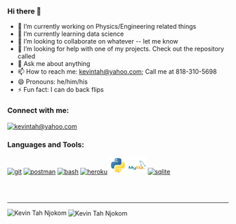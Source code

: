 ### Hi there 👋


- 🔭 I’m currently working on Physics/Engineering related things
- 🌱 I’m currently learning data science
- 👯 I’m looking to collaborate on whatever --  let me know
- 🤔 I’m looking for help with one of my projects. Check out the repository called <a Hopen src="https://github.com/kevintah/Hopen" alt="Hopen" /></a>
- 💬 Ask me about anything
- 📫 How to reach me: kevintah@yahoo.com; Call me at 818-310-5698
- 😄 Pronouns: he/him/his
- ⚡ Fun fact: I can do back flips



<h3 align="left">Connect with me:</h3>
<p align="left">

<a href="mailto:kevintah@yahoo.com" target="blank"><img align="center" src="https://img.shields.io/badge/kevintah@yahoo.com-red?style=flat-square&logo=Gmail&logoColor=white" alt="kevintah@yahoo.com" /></a>
</p>


<h3 align="left">Languages and Tools:</h3>
<p align="left">
  <a href="https://git-scm.com/" target="_blank"><img src="https://www.vectorlogo.zone/logos/git-scm/git-scm-icon.svg" alt="git" width="40" height="40"/></a>
  <a href="https://postman.com" target="_blank"><img src="https://www.vectorlogo.zone/logos/getpostman/getpostman-icon.svg" alt="postman" width="40" height="40"/></a>
  <a href="https://www.gnu.org/software/bash/" target="_blank"><img src="https://www.vectorlogo.zone/logos/gnu_bash/gnu_bash-icon.svg" alt="bash" width="40" height="40"/></a>
<a href="https://heroku.com" target="_blank"><img src="https://www.vectorlogo.zone/logos/heroku/heroku-icon.svg" alt="heroku" width="40" height="40"/></a>
<a href="https://www.python.org" target="_blank"><img src="https://raw.githubusercontent.com/devicons/devicon/master/icons/python/python-original.svg" alt="python" width="40" height="40"/></a>
<a href="https://www.mysql.com/" target="_blank"><img src="https://raw.githubusercontent.com/devicons/devicon/master/icons/mysql/mysql-original-wordmark.svg" alt="mysql" width="40" height="40"/></a>
<a href="https://www.sqlite.org/" target="_blank"><img src="https://www.vectorlogo.zone/logos/sqlite/sqlite-icon.svg" alt="sqlite" width="40" height="40"/></a>

</p>

<br />
<br />

---

<p>
  <img align="left" src="https://github-readme-stats.vercel.app/api/top-langs/?username=kevintah&show_icons=true&locale=en&layout=compact&theme=algolia" alt="Kevin Tah Njokom" />
</p>

<p>&nbsp;<img align="center" src="https://github-readme-stats.vercel.app/api?username=kevintah&show_icons=true&locale=en&card_width=42&theme=algolia" alt="Kevin Tah Njokom" /></p>
